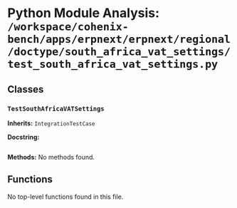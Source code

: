 # Python Module Analysis: `/workspace/cohenix-bench/apps/erpnext/erpnext/regional/doctype/south_africa_vat_settings/test_south_africa_vat_settings.py`

## Classes

### `TestSouthAfricaVATSettings`
**Inherits:** `IntegrationTestCase`


**Docstring:**
```

```

**Methods:**
No methods found.




## Functions

No top-level functions found in this file.
